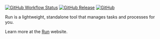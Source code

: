 [![GitHub Workflow Status](https://img.shields.io/github/actions/workflow/status/aymericbeaumet/run/ci.yml?branch=master&label=ci)](https://github.com/aymericbeaumet/run/actions/workflows/ci.yml)
[![GitHub Release](https://img.shields.io/github/v/release/aymericbeaumet/run)](https://github.com/aymericbeaumet/run/releases/latest)
[![GitHub](https://img.shields.io/github/license/aymericbeaumet/run)](https://github.com/aymericbeaumet/run-cli/blob/master/license.md)

Run is a lightweight, standalone tool that manages tasks and processes for you.

Learn more at the [Run](https://run-cli.org) website.

